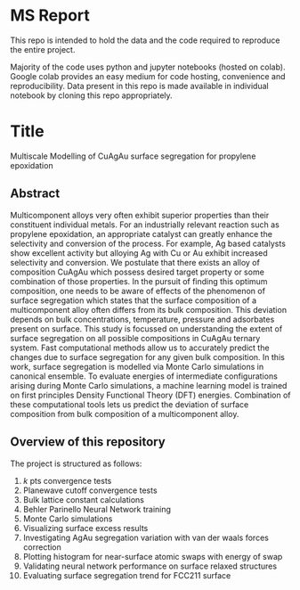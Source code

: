 # MS Report
This repo is intended to hold the data and the code required to reproduce the entire project.

Majority of the code uses python and jupyter notebooks (hosted on colab). Google colab provides an easy medium for code hosting, convenience and reproducibility. Data present in this repo is made available in individual notebook by cloning this repo appropriately.


# Title
Multiscale Modelling of CuAgAu surface segregation for propylene epoxidation

## Abstract

Multicomponent alloys very often exhibit superior properties than their constituent individual metals. For an industrially relevant reaction such as propylene epoxidation, an appropriate catalyst can greatly enhance the selectivity and conversion of the process. For example, Ag based catalysts show excellent activity but alloying Ag with Cu or Au exhibit increased selectivity and conversion. We postulate that there exists an alloy of composition CuAgAu which possess desired target property or some combination of those properties. In the pursuit of finding this optimum composition, one needs to be aware of effects of the phenomenon of surface segregation which states that the surface composition of a multicomponent alloy often differs from its bulk composition. This deviation depends on bulk concentrations, temperature, pressure and adsorbates present on surface. This study is focussed on understanding the extent of surface segregation on all possible compositions in CuAgAu ternary system. Fast computational methods allow us to accurately predict the changes due to surface segregation for any given bulk composition. In this work, surface segregation is modelled via Monte Carlo simulations in canonical ensemble. To evaluate energies of intermediate configurations arising during Monte Carlo simulations, a machine learning model is trained on first principles Density Functional Theory (DFT) energies. Combination of these computational tools lets us predict the deviation of surface composition from bulk composition of a multicomponent alloy.

## Overview of this repository
The project is structured as follows:

1. _k_ pts convergence tests
2. Planewave cutoff convergence tests
3. Bulk lattice constant calculations
4. Behler Parinello Neural Network training
5. Monte Carlo simulations
6. Visualizing surface excess results
7. Investigating AgAu segregation variation with van der waals forces correction
8. Plotting histogram for near-surface atomic swaps with energy of swap
9. Validating neural network performance on surface relaxed structures
10. Evaluating surface segregation trend for FCC211 surface
